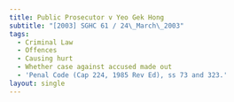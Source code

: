 ```yaml
---
title: Public Prosecutor v Yeo Gek Hong
subtitle: "[2003] SGHC 61 / 24\_March\_2003"
tags:
  - Criminal Law
  - Offences
  - Causing hurt
  - Whether case against accused made out
  - 'Penal Code (Cap 224, 1985 Rev Ed), ss 73 and 323.'
layout: single
---
```


